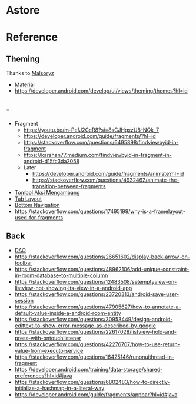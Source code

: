 # Astore

# Reference
## Theming
Thanks to [Malsoryz](https://github.com/Malsoryz/)
- [Material](https://m3.material.io/)
- https://developer.android.com/develop/ui/views/theming/themes?hl=id
## -
- Fragment
  - https://youtu.be/m-PefJ2CcR8?si=8sCJHgxzU8-NQk_7
  - https://developer.android.com/guide/fragments/?hl=id
  - https://stackoverflow.com/questions/6495898/findviewbyid-in-fragment
  - https://karshan77.medium.com/findviewbyid-in-fragment-in-android-d15fc3da2058
  - Later
    - https://developer.android.com/guide/fragments/animate?hl=id
    - https://stackoverflow.com/questions/4932462/animate-the-transition-between-fragments
- [Tombol Aksi Mengambang](https://developer.android.com/develop/ui/views/components/floating-action-button?hl=id)
- [Tab Layout](https://developer.android.com/reference/com/google/android/material/tabs/TabLayout)
- [Bottom Navigation](https://github.com/material-components/material-components-android/blob/master/docs/components/BottomNavigation.md)
- https://stackoverflow.com/questions/17495199/why-is-a-framelayout-used-for-fragments

## Back
- [DAO](https://developer.android.com/training/data-storage/room?hl=id#java)
- https://stackoverflow.com/questions/26651602/display-back-arrow-on-toolbar
- https://stackoverflow.com/questions/48962106/add-unique-constraint-in-room-database-to-multiple-column
- https://stackoverflow.com/questions/12483508/setemptyview-on-listview-not-showing-its-view-in-a-android-app
- https://stackoverflow.com/questions/23720313/android-save-user-session
- https://stackoverflow.com/questions/47905627/how-to-annotate-a-default-value-inside-a-android-room-entity
- https://stackoverflow.com/questions/30953449/design-android-edittext-to-show-error-message-as-described-by-google
- https://stackoverflow.com/questions/22617028/listview-hold-and-press-with-ontouchlistener
- https://stackoverflow.com/questions/42276707/how-to-use-return-value-from-executorservice
- https://stackoverflow.com/questions/16425146/runonuithread-in-fragment
- https://developer.android.com/training/data-storage/shared-preferences?hl=id#java
- https://stackoverflow.com/questions/6802483/how-to-directly-initialize-a-hashmap-in-a-literal-way
- https://developer.android.com/guide/fragments/appbar?hl=id#java